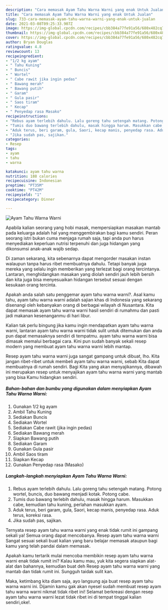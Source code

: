 ```yaml
---
description: "Cara memasak Ayam Tahu Warna Warni yang enak Untuk Jualan"
title: "Cara memasak Ayam Tahu Warna Warni yang enak Untuk Jualan"
slug: 733-cara-memasak-ayam-tahu-warna-warni-yang-enak-untuk-jualan
date: 2021-03-08T09:25:33.907Z
image: https://img-global.cpcdn.com/recipes/cbb384a77fe91a56/680x482cq70/ayam-tahu-warna-warni-foto-resep-utama.jpg
thumbnail: https://img-global.cpcdn.com/recipes/cbb384a77fe91a56/680x482cq70/ayam-tahu-warna-warni-foto-resep-utama.jpg
cover: https://img-global.cpcdn.com/recipes/cbb384a77fe91a56/680x482cq70/ayam-tahu-warna-warni-foto-resep-utama.jpg
author: Bryan Douglas
ratingvalue: 4.8
reviewcount: 13
recipeingredient:
- "1/2 kg ayam"
- " Tahu Kuning"
- " Buncis"
- " Wortel"
- " Cabe rawit jika ingin pedas"
- " Bawang merah"
- " Bawang putih"
- " Garam"
- " Gula pasir"
- " Saos tiram"
- " Kecap"
- " Penyedap rasa Masako"
recipeinstructions:
- "Rebus ayam terlebih dahulu. Lalu goreng tahu setengah matang. Potong wortel, buncis, duo bawang menjadi kotak. Potong cabe."
- "Tumis duo bawang terlebih dahulu, masak hingga harum. Masukkan cabe, kemudian tahu kuning, perlahan masukkan ayam."
- "Aduk terus, beri garam, gula, Saori, kecap manis, penyedap rasa. Aduk terus, koreksi rasa."
- "Jika sudah pas, sajikan."
categories:
- Resep
tags:
- ayam
- tahu
- warna

katakunci: ayam tahu warna 
nutrition: 188 calories
recipecuisine: Indonesian
preptime: "PT35M"
cooktime: "PT42M"
recipeyield: "1"
recipecategory: Dinner

---
```



![Ayam Tahu Warna Warni](https://img-global.cpcdn.com/recipes/cbb384a77fe91a56/680x482cq70/ayam-tahu-warna-warni-foto-resep-utama.jpg)

Apabila kalian seorang yang hobi masak, mempersiapkan masakan mantab pada keluarga adalah hal yang menggembirakan bagi kamu sendiri. Peran seorang istri bukan cuma menjaga rumah saja, tapi anda pun harus menyediakan keperluan nutrisi terpenuhi dan juga hidangan yang dikonsumsi anak-anak wajib sedap.

Di zaman  sekarang, kita sebenarnya dapat mengorder masakan instan walaupun tanpa harus ribet membuatnya dahulu. Tetapi banyak juga mereka yang selalu ingin memberikan yang terlezat bagi orang tercintanya. Lantaran, menghidangkan masakan yang diolah sendiri jauh lebih bersih dan kita juga bisa menyesuaikan hidangan tersebut sesuai dengan kesukaan orang tercinta. 



Apakah anda salah satu penggemar ayam tahu warna warni?. Asal kamu tahu, ayam tahu warna warni adalah sajian khas di Indonesia yang sekarang disenangi oleh kebanyakan orang di berbagai wilayah di Nusantara. Kita dapat memasak ayam tahu warna warni hasil sendiri di rumahmu dan pasti jadi makanan kesenanganmu di hari libur.

Kalian tak perlu bingung jika kamu ingin mendapatkan ayam tahu warna warni, lantaran ayam tahu warna warni tidak sulit untuk ditemukan dan anda pun dapat memasaknya sendiri di tempatmu. ayam tahu warna warni bisa dimasak memalui berbagai cara. Kini pun sudah banyak sekali resep modern yang membuat ayam tahu warna warni lebih mantap.

Resep ayam tahu warna warni juga sangat gampang untuk dibuat, lho. Kita jangan ribet-ribet untuk membeli ayam tahu warna warni, sebab Kita dapat membuatnya di rumah sendiri. Bagi Kita yang akan menyajikannya, dibawah ini merupakan resep untuk menyajikan ayam tahu warna warni yang mantab yang bisa Kamu hidangkan sendiri.

<!--inarticleads1-->

##### Bahan-bahan dan bumbu yang digunakan dalam menyiapkan Ayam Tahu Warna Warni:

1. Gunakan 1/2 kg ayam
1. Ambil  Tahu Kuning
1. Sediakan  Buncis
1. Sediakan  Wortel
1. Sediakan  Cabe rawit (jika ingin pedas)
1. Sediakan  Bawang merah
1. Siapkan  Bawang putih
1. Sediakan  Garam
1. Gunakan  Gula pasir
1. Ambil  Saos tiram
1. Siapkan  Kecap
1. Gunakan  Penyedap rasa (Masako)




<!--inarticleads2-->

##### Langkah-langkah menyiapkan Ayam Tahu Warna Warni:

1. Rebus ayam terlebih dahulu. Lalu goreng tahu setengah matang. Potong wortel, buncis, duo bawang menjadi kotak. Potong cabe.
1. Tumis duo bawang terlebih dahulu, masak hingga harum. Masukkan cabe, kemudian tahu kuning, perlahan masukkan ayam.
1. Aduk terus, beri garam, gula, Saori, kecap manis, penyedap rasa. Aduk terus, koreksi rasa.
1. Jika sudah pas, sajikan.




Ternyata resep ayam tahu warna warni yang enak tidak rumit ini gampang sekali ya! Semua orang dapat mencobanya. Resep ayam tahu warna warni Sangat sesuai sekali buat kalian yang baru belajar memasak ataupun bagi kamu yang telah pandai dalam memasak.

Apakah kamu tertarik mulai mencoba membikin resep ayam tahu warna warni enak tidak rumit ini? Kalau kamu mau, yuk kita segera siapkan alat-alat dan bahannya, kemudian buat deh Resep ayam tahu warna warni yang mantab dan tidak rumit ini. Sungguh taidak sulit kan. 

Maka, ketimbang kita diam saja, ayo langsung aja buat resep ayam tahu warna warni ini. Dijamin kamu gak akan nyesel sudah membuat resep ayam tahu warna warni nikmat tidak ribet ini! Selamat berkreasi dengan resep ayam tahu warna warni lezat tidak ribet ini di tempat tinggal kalian sendiri,oke!.

